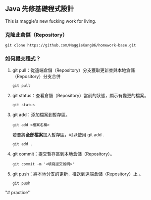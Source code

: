 ## Java 先修基礎程式設計
This is maggie's new fucking work for living.

### 克隆此倉儲（Repository）
```
git clone https://github.com/MaggieKang86/homework-base.git
```
### 如何提交程式？

1. git pull：從遠端倉儲（Repository）分支獲取更新並與本地倉儲（Repository）分支合併
    ```
    git pull
    ```

2. git status：查看倉儲（Repository）當前的狀態，顯示有變更的檔案。
   ```
   git status
   ```

4. git add：添加檔案到暫存區。
   ```
   git add <檔案名稱>
   ```
   
   若要將**全部檔案**加入暫存區，可以使用 git add .
   ```
   git add .
   ```
   
5. git commit：提交暫存區到本地倉儲（Repository）。
   ```
   git commit -m '<填寫提交說明>'
   ```

6. git push：將本地分支的更新，推送到遠端倉儲（Repository）上 。
   ```
   git push
   ```   
"# practice" 
